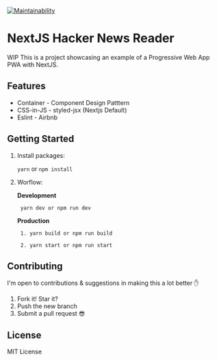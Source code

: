 [![Maintainability](https://api.codeclimate.com/v1/badges/f0d9fdc88072994b63ef/maintainability)](https://codeclimate.com/github/JorgeCeja/hacker-news-nextjs/maintainability)
# NextJS Hacker News Reader

WIP This is a project showcasing an example of a Progressive Web App PWA with NextJS.

## Features
- Container - Component Design Patttern 
- CSS-in-JS - styled-jsx (Nextjs Default)
- Eslint - Airbnb
 
## Getting Started

1. Install packages:

    `yarn` or `npm install`

2. Worflow:

    **Development** 

        yarn dev or npm run dev

    **Production**

        1. yarn build or npm run build

        2. yarn start or npm run start

## Contributing

I'm open to contributions & suggestions in making this a lot better ✋

1. Fork it! Star it?
2. Push the new branch
3. Submit a pull request 😎

## License

MIT License

